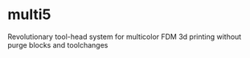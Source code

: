 # multi5
Revolutionary tool-head system for multicolor FDM 3d printing without purge blocks and toolchanges
